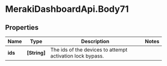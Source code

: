 # MerakiDashboardApi.Body71

## Properties
Name | Type | Description | Notes
------------ | ------------- | ------------- | -------------
**ids** | **[String]** | The ids of the devices to attempt activation lock bypass. | 
